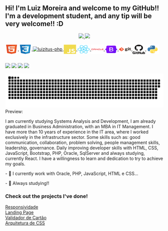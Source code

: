 ## Hi! I'm Luiz Moreira and welcome to my GitHub!! <br> I'm a development student, and any tip will be very welcome!! :D
<div align="center">
  <a href="https://github.com/luizitus">
  <img height="150em" src="https://github-readme-stats.vercel.app/api?username=luizitus&show_icons=true&theme=merko&include_all_commits=true&count_private=true"/>
  <img height="150em" src="https://github-readme-stats.vercel.app/api/top-langs/?username=luizitus&layout=compact&langs_count=7&theme=merko"/>
</div>
<div style="display: inline_block"><br>
  <img align="center" alt="luizitus-HTML" height="30" width="40" src="https://raw.githubusercontent.com/devicons/devicon/master/icons/html5/html5-original.svg" title="HTML">
  <img align="center" alt="luizitus-CSS" height="30" width="40" src="https://raw.githubusercontent.com/devicons/devicon/master/icons/css3/css3-original.svg" title="CSS">
  <img align="center" alt="luizitus-php" height="30" width="40" src="https://raw.githubusercontent.com/jmnote/z-icons/master/svg/php.svg" title="PHP">
  <img align="center" alt="luizitus-Js" height="30" width="40" src="https://raw.githubusercontent.com/devicons/devicon/master/icons/javascript/javascript-plain.svg" title="Java Script">
  <img align="center" alt="luizitus-React" height="30" width="40" src="https://raw.githubusercontent.com/devicons/devicon/master/icons/react/react-original.svg" title="React">
  <img align="center" alt="luizitus-Oracle" height="30" width="40" src="https://github.com/devicons/devicon/blob/master/icons/oracle/oracle-original.svg" title="Oracle">
  <img align="center" alt="luizitus-Bootstrap" height="30" width="40" src="https://github.com/devicons/devicon/blob/master/icons/bootstrap/bootstrap-original.svg" title="Bootstrap">
  <img align="center" alt="luizitus-Git" height="30" width="40" src="https://github.com/devicons/devicon/blob/master/icons/git/git-original-wordmark.svg" title="Git">
  <img align="center" alt="luizitus-Github" height="30" width="40" src="https://github.com/devicons/devicon/blob/master/icons/github/github-original-wordmark.svg" title="Github">
  <img align="center" alt="luizitus-Python" height="30" width="40" src="https://raw.githubusercontent.com/devicons/devicon/master/icons/python/python-original.svg">
  <!--LINK DE ÍCONES - https://github.com/devicons/devicon/tree/master/icons-->
  <!--img align="center" alt="luizitus-Ts" height="30" width="40" src="https://raw.githubusercontent.com/devicons/devicon/master/icons/typescript/typescript-plain.svg">
  <img align="center" alt="luizitus-Python" height="30" width="40" src="https://raw.githubusercontent.com/devicons/devicon/master/icons/python/python-original.svg">
  <img align="center" alt="luizitus-Csharp" height="30" width="40" src="https://raw.githubusercontent.com/devicons/devicon/master/icons/csharp/csharp-original.svg"-->
</div>
  
  ##
 
<div> 
  <a href = "mailto:luizitus@gmail.com"><img src="https://img.shields.io/badge/-Gmail-%23333?style=for-the-badge&logo=gmail&logoColor=white" target="_blank"></a>
  <a href="https://instagram.com/luizitus" target="_blank"><img src="https://img.shields.io/badge/-Instagram-%23E4405F?style=for-the-badge&logo=instagram&logoColor=white" target="_blank"></a>
 <a href="[Luizitus]#5220" target="_blank"><img src="https://img.shields.io/badge/Discord-7289DA?style=for-the-badge&logo=discord&logoColor=white" target="_blank"></a> 
  <a href="https://www.linkedin.com/in/luizhenriquemoreira/" target="_blank"><img src="https://img.shields.io/badge/-LinkedIn-%230077B5?style=for-the-badge&logo=linkedin&logoColor=white" target="_blank"></a> 
 
 
  ![](https://raw.githubusercontent.com/CompetitiveLin/Snake-in-Contribution-Grid/output/github-contribution-grid-snake.svg)
Preview:
  
 
</div>
<p>I am currently studying Systems Analysis and Development, I am already graduated in Business Administration, with an MBA in IT Management. I have more than 10 years of experience in the IT area, where I worked exclusively in the infrastructure sector. Some skills such as: good communication, collaboration, problem solving, people management skills, leadership, governance. Daily improving developer skills with HTML, CSS, JavaScript, Bootstrap, PHP, Oracle, SqlServer and always studying, currently React. I have a willingness to learn and dedication to try to achieve my goals.</p>  
<p>- 🌱 I currently work with Oracle, PHP, JavaScript, HTML e CSS...</p>
<p>- 📖 Always studying!!</p>
  <h3>Check out the projects I've done!</h3>
  <a href="https://luizitus.github.io/Responsividade/#" target="_blank">Responsividade</a>
  </br>
  <a href="https://luizitus.github.io/Landing_page_ballibot/" target="_blank">Landing Page</a>
  </br>
  <a href="https://validador-cartao.vercel.app/" target="_blank"> Validador de Cartão</a>
  </br>
  <a href="https://luizitus.github.io/ARQUITETURA-CSS/" target="_blank">Arquitetura de CSS</a>
